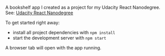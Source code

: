 A bookshelf app I created as a project for my Udacity React Nanodegree.
See: [Udacity React Nanodegree](https://eu.udacity.com/course/react-nanodegree--nd019)

To get started right away:

* install all project dependencies with `npm install`
* start the development server with `npm start`

A browser tab will open with the app running.
